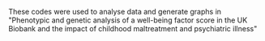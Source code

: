 These codes were used to analyse data and generate graphs in
"Phenotypic and genetic analysis of a well-being factor score in the UK Biobank and the impact of childhood maltreatment and psychiatric illness"
